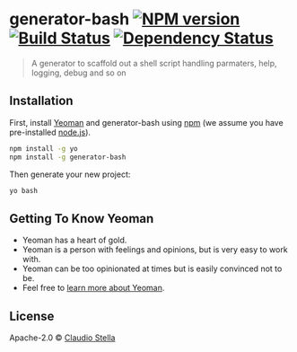 # generator-bash [![NPM version][npm-image]][npm-url] [![Build Status][travis-image]][travis-url] [![Dependency Status][daviddm-image]][daviddm-url]
> A generator to scaffold out a shell script handling parmaters, help, logging, debug and so on

## Installation

First, install [Yeoman](http://yeoman.io) and generator-bash using [npm](https://www.npmjs.com/) (we assume you have pre-installed [node.js](https://nodejs.org/)).

```bash
npm install -g yo
npm install -g generator-bash
```

Then generate your new project:

```bash
yo bash
```

## Getting To Know Yeoman

 * Yeoman has a heart of gold.
 * Yeoman is a person with feelings and opinions, but is very easy to work with.
 * Yeoman can be too opinionated at times but is easily convinced not to be.
 * Feel free to [learn more about Yeoman](http://yeoman.io/).

## License

Apache-2.0 © [Claudio Stella]()


[npm-image]: https://badge.fury.io/js/generator-bash.svg
[npm-url]: https://npmjs.org/package/generator-bash
[travis-image]: https://travis-ci.org/neatshell/generator-bash.svg?branch=master
[travis-url]: https://travis-ci.org/neatshell/generator-bash
[daviddm-image]: https://david-dm.org/neatshell/generator-bash.svg?theme=shields.io
[daviddm-url]: https://david-dm.org/neatshell/generator-bash
